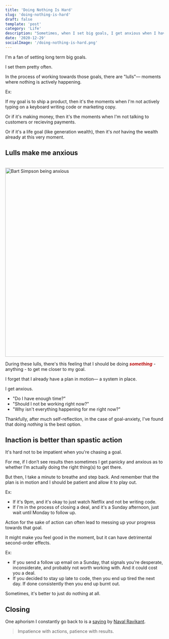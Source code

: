 ```yaml
---
title: 'Doing Nothing Is Hard'
slug: 'doing-nothing-is-hard'
draft: false
template: 'post'
category: 'Life'
description: "Sometimes, when I set big goals, I get anxious when I haven't completed them yet. But I've learned that I have to be patience and wait and just stick with the plan. Action for the sake of action is usually not a good idea."
date: '2020-12-29'
socialImage: '/doing-nothing-is-hard.png'
---
```


I'm a fan of setting long term big goals.

I set them pretty often.

In the process of working towards those goals, there are "lulls"— moments where nothing is actively happening.

Ex:

If my goal is to ship a product, then it's the moments when I'm not actively typing on a keyboard writing code or marketing copy.

Or if it's making money, then it's the moments when I'm not talking to customers or recieving payments.

Or if it's a life goal (like generation wealth), then it's _not_ having the wealth already at this very moment.

## Lulls make me anxious

<br />
<img src="https://media.giphy.com/media/fu2NNkJVuULPBWexiJ/giphy.gif" alt="Bart Simpson being anxious" border="0" width="600">

<br />

During these lulls, there's this feeling that I should be doing <span style="color:#B80505">**_something_**</span> - anything - to get me closer to my goal.

I forget that I already have a plan in motion— a system in place.

I get anxious.

- "Do I have enough time?"
- "Should I not be working right now?"
- "Why isn't everything happening for me right now?"

Thankfully, after much self-reflection, in the case of goal-anxiety, I've found that doing _nothing_ is the best option.

## Inaction is better than spastic action

It's hard not to be impatient when you're chasing a goal.

For me, if I don’t see results then sometimes I get panicky and anxious as to whether I’m actually doing the right thing(s) to get there.

But then, I take a minute to breathe and step back. And remember that the plan is in motion and I should be patient and allow it to play out.

Ex:

- If it's 9pm, and it's okay to just watch Netflix and not be writing code.
- If I'm in the process of closing a deal, and it's a Sunday afternoon, just wait until Monday to follow up.

Action for the sake of action can often lead to messing up your progress towards that goal.

It might make you feel good in the moment, but it can have detrimental second-order effects.

Ex:

- If you send a follow up email on a Sunday, that signals you're desperate, inconsiderate, and probably not worth working with. And it could cost you a deal.
- If you decided to stay up late to code, then you end up tired the next day. If done consistently then you end up burnt out.

Sometimes, it's better to just do nothing at all.

## Closing

One aphorism I constantly go back to is a [saying](https://twitter.com/naval/status/1008533213919133697?s=20) by [Naval Ravikant](https://twitter.com/naval).

<blockquote>Impatience with actions, patience with results.</blockquote>

<br />
